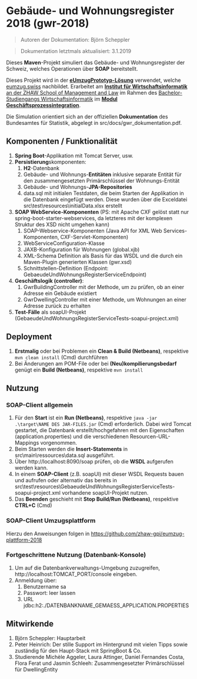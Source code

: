 # Gebäude- und Wohnungsregister 2018 (gwr-2018)

> Autoren der Dokumentation: Björn Scheppler

> Dokumentation letztmals aktualisiert: 3.1.2019

Dieses **Maven**-Projekt simuliert das Gebäude- und Wohnungsregister der Schweiz, welches Operationen über **SOAP** bereitstellt.

Dieses Projekt wird in der [**eUmzugPrototyp-Lösung**](https://github.com/zhaw-gpi/eumzug-plattform-2018) verwendet, welche [eumzug.swiss](https://www.eumzug.swiss) nachbildet. Erarbeitet am [**Institut für Wirtschaftsinformatik** an der ZHAW School of Management and Law](http://www.zhaw.ch/iwi) im Rahmen des [Bachelor-Studiengangs Wirtschaftsinformatik](https://www.zhaw.ch/de/sml/studium/bachelor/wirtschaftsinformatik/) im [**Modul Geschäftsprozessintegration**](https://modulmanagement.sml.zhaw.ch/StaticModDescAblage/Modulbeschreibung_w.BA.XX.2GPI-WIN.XX.pdf).

Die Simulation orientiert sich an der offiziellen **Dokumentation** des Bundesamtes für Statistik, abgelegt in src/docs/gwr_dokumentation.pdf.

## Komponenten / Funktionalität
1. **Spring Boot**-Applikation mit Tomcat Server, usw.
2. **Persistierung**skomponenten:
    1. **H2**-Datenbank
    2. Gebäude- und Wohnungs-**Entitäten** inklusive separate Entität für den zusammengesetzten Primärschlüssel der Wohnungs-Entität
    3. Gebäude- und Wohnungs-**JPA-Repositories**
    4. data.sql mit initialen Testdaten, die beim Starten der Applikation in die Datenbank eingefügt werden. Diese wurden über die Exceldatei src\test\resources\initialData.xlsx erstellt
3. **SOAP WebService-Komponenten** (PS: mit Apache CXF gelöst statt nur spring-boot-starter-webservices, da letzteres mit der komplexen Struktur des XSD nicht umgehen kann)
    1. SOAP-Webservice-Komponenten (Java API for XML Web Services-Komponenten,  CXF-Servlet-Komponenten)
    2. WebServiceConfiguration-Klasse
    3. JAXB-Konfiguration für Wohnungen (global.xjb)
    4. XML-Schema Definition als Basis für das WSDL und die durch ein Maven-Plugin generierten Klassen (gwr.xsd)
    5. Schnittstellen-Definition (Endpoint: GebaeudeUndWohnungsRegisterServiceEndpoint)
4. **Geschäftslogik (controller)**:
    1. GwrBuildingController mit der Methode, um zu prüfen, ob an einer Adresse ein Gebäude existiert
    2. GwrDwellingController mit einer Methode, um Wohnungen an einer Adresse zurück zu erhalten
5. **Test-Fälle** als soapUI-Projekt (GebaeudeUndWohnungsRegisterServiceTests-soapui-project.xml)

## Deployment
1. **Erstmalig** oder bei Problemen ein **Clean & Build (Netbeans)**, respektive `mvn clean install` (Cmd) durchführen
2. Bei Änderungen am POM-File oder bei **(Neu)kompilierungsbedarf** genügt ein **Build (Netbeans)**, respektive `mvn install`


## Nutzung
### SOAP-Client allgemein
1. Für den **Start** ist ein **Run (Netbeans)**, respektive `java -jar .\target\NAME DES JAR-FILES.jar` (Cmd) erforderlich. Dabei wird Tomcat gestartet, die Datenbank erstellt/hochgefahren mit den Eigenschaften (application.properties) und die verschiedenen Resourcen-URL-Mappings vorgenommen.
2. Beim Starten werden die **Insert-Statements** in src\main\ressources\data.sql ausgeführt.
3. Über http://localhost:8090/soap prüfen, ob die **WSDL** aufgerufen werden kann.
4. In einem **SOAP-Client** (z.B. soapUI) mit dieser WSDL Requests bauen und aufrufen oder alternativ das bereits in src\test\resources\GebaeudeUndWohnungsRegisterServiceTests-soapui-project.xml vorhandene soapUI-Projekt nutzen.
5. Das **Beenden** geschieht mit **Stop Build/Run (Netbeans)**, respektive **CTRL+C** (Cmd)

### SOAP-Client Umzugsplattform
Hierzu den Anweisungen folgen in https://github.com/zhaw-gpi/eumzug-plattform-2018

### Fortgeschrittene Nutzung (Datenbank-Konsole)
1. Um auf die Datenbankverwaltungs-Umgebung zuzugreifen, http://localhost:TOMCAT_PORT/console eingeben.
2. Anmeldung über:
    1. Benutzername sa
    2. Passwort: leer lassen
    3. URL jdbc:h2:./DATENBANKNAME_GEMAESS_APPLICATION.PROPERTIES

## Mitwirkende
1. Björn Scheppler: Hauptarbeit
2. Peter Heinrich: Der stille Support im Hintergrund mit vielen Tipps sowie zuständig für den Haupt-Stack mit SpringBoot & Co.
3. Studierende Michèle Aggeler, Laura Attinger, Daniel Fernandes Costa, Flora Ferat und Jasmin Schleeh: Zusammengesetzter Primärschlüssel für DwellingEntity
